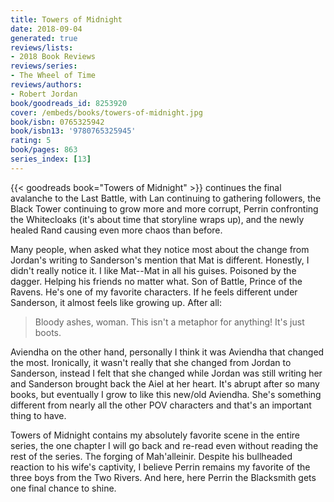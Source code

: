 ```yaml
---
title: Towers of Midnight
date: 2018-09-04
generated: true
reviews/lists:
- 2018 Book Reviews
reviews/series:
- The Wheel of Time
reviews/authors:
- Robert Jordan
book/goodreads_id: 8253920
cover: /embeds/books/towers-of-midnight.jpg
book/isbn: 0765325942
book/isbn13: '9780765325945'
rating: 5
book/pages: 863
series_index: [13]
---
```

{{< goodreads book="Towers of Midnight" >}} continues the final avalanche to the Last Battle, with Lan continuing to gathering followers, the Black Tower continuing to grow more and more corrupt, Perrin confronting the Whitecloaks (it's about time that storyline wraps up), and the newly healed Rand causing even more chaos than before.  

Many people, when asked what they notice most about the change from Jordan's writing to Sanderson's mention that Mat is different. Honestly, I didn't really notice it. I like Mat--Mat in all his guises. Poisoned by the dagger. Helping his friends no matter what. Son of Battle, Prince of the Ravens. He's one of my favorite characters. If he feels different under Sanderson, it almost feels like growing up. After all:  

<!--more-->

> Bloody ashes, woman. This isn't a metaphor for anything! It's just boots.

Aviendha on the other hand, personally I think it was Aviendha that changed the most. Ironically, it wasn't really that she changed from Jordan to Sanderson, instead I felt that she changed while Jordan was still writing her and Sanderson brought back the Aiel at her heart. It's abrupt after so many books, but eventually I grow to like this new/old Aviendha. She's something different from nearly all the other POV characters and that's an important thing to have.  

Towers of Midnight contains my absolutely favorite scene in the entire series, the one chapter I will go back and re-read even without reading the rest of the series. The forging of Mah'alleinir. Despite his bullheaded reaction to his wife's captivity, I believe Perrin remains my favorite of the three boys from the Two Rivers. And here, here Perrin the Blacksmith gets one final chance to shine.